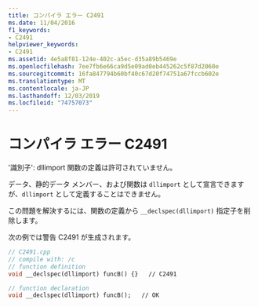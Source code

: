 ```yaml
---
title: コンパイラ エラー C2491
ms.date: 11/04/2016
f1_keywords:
- C2491
helpviewer_keywords:
- C2491
ms.assetid: 4e5a8f81-124e-402c-a5ec-d35a89b5469e
ms.openlocfilehash: 7ee7fb6e66ca9d5e09ad0eb445262c5f87d2060e
ms.sourcegitcommit: 16fa847794b60bf40c67d20f74751a67fccb602e
ms.translationtype: MT
ms.contentlocale: ja-JP
ms.lasthandoff: 12/03/2019
ms.locfileid: "74757073"
---
```

# <a name="compiler-error-c2491"></a>コンパイラ エラー C2491

'識別子': dllimport 関数の定義は許可されていません。

データ、静的データ メンバー、および関数は `dllimport` として宣言できますが、`dllimport` として定義することはできません。

この問題を解決するには、関数の定義から `__declspec(dllimport)` 指定子を削除します。

次の例では警告 C2491 が生成されます。

```cpp
// C2491.cpp
// compile with: /c
// function definition
void __declspec(dllimport) funcB() {}   // C2491

// function declaration
void __declspec(dllimport) funcB();   // OK
```
